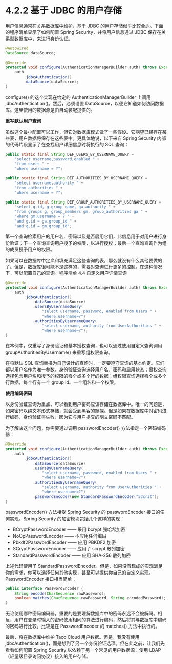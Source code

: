 # 4.2.2 基于 JDBC 的用户存储

用户信息通常在关系数据库中维护，基于 JDBC 的用户存储似乎比较合适。下面的程序清单显示了如何配置 Spring Security，并将用户信息通过 JDBC 保存在关系型数据库中，来进行身份认证。

```java
@Autowired
DataSource dataSource;
​
@Override
protected void configure(AuthenticationManagerBuilder auth) throws Exception {
    auth
        .jdbcAuthentication()
        .dataSource(dataSource);
}
```

configure\(\) 的这个实现在给定的 AuthenticationManagerBuilder 上调用 jdbcAuthentication\(\)。然后，必须设置 DataSource，以便它知道如何访问数据库。这里使用的数据源是由自动装配提供的。

**重写默认用户查询**

虽然这个最小配置可以工作，但它对数据库模式做了一些假设。它期望已经存在某些表，用户数据将保存在这些表中。更具体地说，以下来自 Spring Security 内部的代码片段显示了在查找用户详细信息时将执行的 SQL 查询：

```java
public static final String DEF_USERS_BY_USERNAME_QUERY = 
    "select username,password,enabled " +
    "from users " +
    "where username = ?";
​
public static final String DEF_AUTHORITIES_BY_USERNAME_QUERY =
    "select username,authority " +
    "from authorities " +
    "where username = ?";
​
public static final String DEF_GROUP_AUTHORITIES_BY_USERNAME_QUERY =
    "select g.id, g.group_name, ga.authority " +
    "from groups g, group_members gm, group_authorities ga " +
    "where gm.username = ? " +
    "and g.id = ga.group_id " +
    "and g.id = gm.group_id";
```

第一个查询检索用户的用户名、密码以及是否启用它们，此信息用于对用户进行身份验证；下一个查询查询用户授予的权限，以进行授权；最后一个查询查询作为组的成员授予用户的权限。

如果可以在数据库中定义和填充满足这些查询的表，那么就没有什么其他要做的了。但是，数据库很可能不是这样的，需要对查询进行更多的控制。在这种情况下，可以配置自己的查询。程序清单 4.4 自定义用户详情查询

```java
@Override
protected void configure(AuthenticationManagerBuilder auth) throws Exception {
    auth
        .jdbcAuthentication()
            .dataSource(dataSource)
            .usersByUsernameQuery(
                "select username, password, enabled from Users " +
                "where username=?")
            .authoritiesByUsernameQuery(
                "select username, authority from UserAuthorities " +
                "where username=?");
}
```

在本例中，仅重写了身份验证和基本授权查询，也可以通过使用自定义查询调用 groupAuthoritiesByUsername\(\) 来重写组权限查询。

在将默认 SQL 查询替换为自己设计的查询时，一定要遵守查询的基本约定。它们都以用户名作为唯一参数。身份验证查询选择用户名、密码和启用状态；授权查询选择包含用户名和授予的权限的零个或多个行的数据；组权限查询选择零个或多个行数据，每个行有一个 group id、一个组名和一个权限。

**使用编码密码**

以身份验证查询为重点，可以看到用户密码应该存储在数据库中。唯一的问题是，如果密码以纯文本形式存储，就会受到黑客的窥探。但是如果在数据库中对密码进行编码，身份验证将失败，因为它与用户提交的明文密码不匹配。

为了解决这个问题，你需要通过调用 passwordEncoder\(\) 方法指定一个密码编码器：

```java
@Override
protected void configure(AuthenticationManagerBuilder auth) throws Exception {
    auth
        .jdbcAuthentication()
            .dataSource(dataSource)
            .usersByUsernameQuery(
                "select username, password, enabled from Users " +
                "where username=?")
            .authoritiesByUsernameQuery(
                "select username, authority from UserAuthorities " +
                "where username=?")
            .passwordEncoder(new StandardPasswordEncoder("53cr3t");
}
```

passwordEncoder\(\) 方法接受 Spring Security 的 passwordEncoder 接口的任何实现。Spring Security 的加密模块包括几个这样的实现：

* BCryptPasswordEncoder —— 采用 bcrypt 强哈希加密
* NoOpPasswordEncoder —— 不应用任何编码
* Pbkdf2PasswordEncoder —— 应用 PBKDF2 加密
* SCryptPasswordEncoder —— 应用了 scrypt 散列加密
* StandardPasswordEncoder —— 应用 SHA-256 散列加密

上述代码使用了 StandardPasswordEncoder。但是，如果没有现成的实现满足你的需求，你可以选择任何其他实现，甚至可以提供你自己的自定义实现。PasswordEncoder 接口相当简单：

```java
public interface PasswordEncoder {
    String encode(CharSequence rawPassword);
    boolean matches(CharSequence rawPassword, String encodedPassword);
}
```

无论使用哪种密码编码器，重要的是要理解数据库中的密码永远不会被解码。相反，用户在登录时输入的密码使用相同的算法进行编码，然后将其与数据库中编码的密码进行比较。比较是在 PasswordEncoder 的 matches\(\) 方法中执行的。

最后，将在数据库中维护 Taco Cloud 用户数据。但是，我没有使用 jdbcAuthentication\(\)，而是想到了另一个身份验证选项。但在此之前，让我们先看看如何配置 Spring Security 以依赖于另一个常见的用户数据源：使用 LDAP（轻量级目录访问协议）接入的用户存储。

